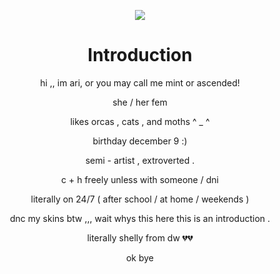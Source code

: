 <div align="center"> 

![](https://komarev.com/ghpvc/?username=bubblymoth&amp;color=blueviolet&amp;label=i+see+you  )

# Introduction

<div align="center"> 

hi ,, im ari, or you may call me mint or ascended!

she / her fem

likes orcas , cats , and moths  ^ _ ^ 

birthday december 9 :)

semi - artist , extroverted .

c + h freely unless with someone / dni

literally on 24/7 ( after school / at home / weekends )

dnc my skins btw ,,, wait whys this here this is an introduction .

literally shelly from dw 💔💔

ok bye
